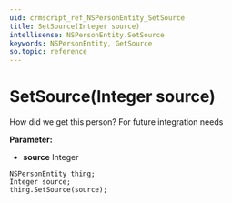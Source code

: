```yaml
---
uid: crmscript_ref_NSPersonEntity_SetSource
title: SetSource(Integer source)
intellisense: NSPersonEntity.SetSource
keywords: NSPersonEntity, GetSource
so.topic: reference
---
```


# SetSource(Integer source)

How did we get this person? For future integration needs

**Parameter:** 
* **source** Integer

```crmscript
NSPersonEntity thing;
Integer source;
thing.SetSource(source);
```

